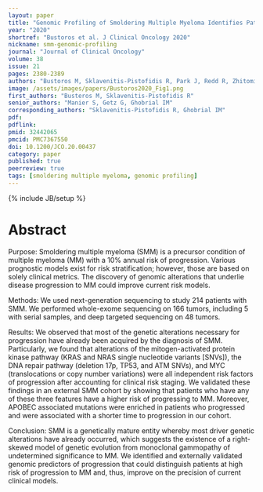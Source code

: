 ```yaml
---
layout: paper
title: "Genomic Profiling of Smoldering Multiple Myeloma Identifies Patients at a High Risk of Disease Progression"
year: "2020"
shortref: "Bustoros et al. J Clinical Oncology 2020"
nickname: smm-genomic-profiling
journal: "Journal of Clinical Oncology"
volume: 38
issue: 21
pages: 2380-2389
authors: "Bustoros M, Sklavenitis-Pistofidis R, Park J, Redd R, Zhitomirsky B, Dunford AJ, Salem K, Tai YT, Anand S, Mouhieddine TH, Chavda SJ, Boehner C, Elagina L, Neuse CJ, Cha J, Rahmat M, Taylor-Weiner A, Van Allen E, Kumar S, Kastritis E, Leshchiner I, Morgan EA, Laubach J, Casneuf T, Richardson P, Munshi NC, Anderson KC, Trippa L, Aguet F, Stewart C, Dimopoulos MA, Yong K, Bergsagel PL, Manier S, Getz G, Ghobrial IM"
image: /assets/images/papers/Bustoros2020_Fig1.png
first_authors: "Busteros M, Sklavenitis-Pistofidis R"
senior_authors: "Manier S, Getz G, Ghobrial IM"
corresponding_authors: "Sklavenitis-Pistofidis R, Ghobrial IM"
pdf:
pdflink:
pmid: 32442065
pmcid: PMC7367550
doi: 10.1200/JCO.20.00437
category: paper
published: true
peerreview: true
tags: [smoldering multiple myeloma, genomic profiling]
---
```

{% include JB/setup %}

# Abstract

Purpose: Smoldering multiple myeloma (SMM) is a precursor condition of multiple myeloma (MM) with a 10% annual risk of progression. Various prognostic models exist for risk stratification; however, those are based on solely clinical metrics. The discovery of genomic alterations that underlie disease progression to MM could improve current risk models.

Methods: We used next-generation sequencing to study 214 patients with SMM. We performed whole-exome sequencing on 166 tumors, including 5 with serial samples, and deep targeted sequencing on 48 tumors.

Results: We observed that most of the genetic alterations necessary for progression have already been acquired by the diagnosis of SMM. Particularly, we found that alterations of the mitogen-activated protein kinase pathway (KRAS and NRAS single nucleotide variants [SNVs]), the DNA repair pathway (deletion 17p, TP53, and ATM SNVs), and MYC (translocations or copy number variations) were all independent risk factors of progression after accounting for clinical risk staging. We validated these findings in an external SMM cohort by showing that patients who have any of these three features have a higher risk of progressing to MM. Moreover, APOBEC associated mutations were enriched in patients who progressed and were associated with a shorter time to progression in our cohort.

Conclusion: SMM is a genetically mature entity whereby most driver genetic alterations have already occurred, which suggests the existence of a right-skewed model of genetic evolution from monoclonal gammopathy of undetermined significance to MM. We identified and externally validated genomic predictors of progression that could distinguish patients at high risk of progression to MM and, thus, improve on the precision of current clinical models.